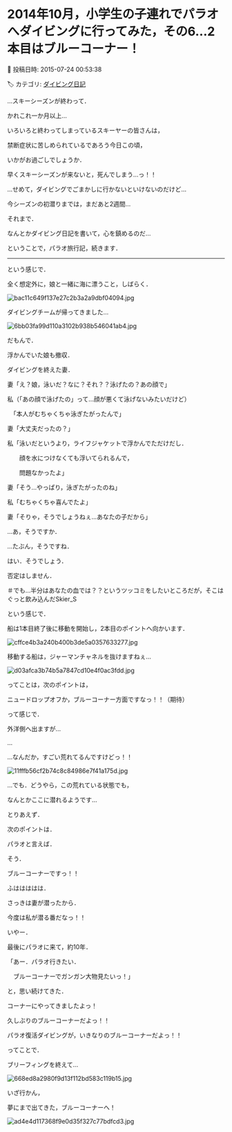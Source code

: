 # 2014年10月，小学生の子連れでパラオへダイビングに行ってみた，その6…2本目はブルーコーナー！

📅 投稿日時: 2015-07-24 00:53:38

🏷️ カテゴリ: [ダイビング日記](ce3a7a8d424d112fce83ee85c81a0e344.md)

…スキーシーズンが終わって．


かれこれ一か月以上…


いろいろと終わってしまっているスキーヤーの皆さんは，


禁断症状に苦しめられているであろう今日この頃，


いかがお過ごしでしょうか．





早くスキーシーズンが来ないと，死んでしまう…っ！！


…せめて，ダイビングでごまかしに行かないといけないのだけど…


今シーズンの初潜りまでは，まだあと2週間…





それまで．


なんとかダイビング日記を書いて，心を鎮めるのだ…





ということで，パラオ旅行記，続きます．


----


という感じで．


全く想定外に，娘と一緒に海に漂うこと，しばらく．




![bac11c649f137e27c2b3a2a9dbf04094.jpg](images/bac11c649f137e27c2b3a2a9dbf04094.jpg)




ダイビングチームが帰ってきました…




![6bb03fa99d110a3102b938b546041ab4.jpg](images/6bb03fa99d110a3102b938b546041ab4.jpg)




だもんで．


浮かんでいた娘も撤収．





ダイビングを終えた妻．





妻「え？娘，泳いだ？なに？それ？？泳げたの？あの顔で」





私（「あの顔で泳げたの」って…顔が悪くて泳げないみたいだけど）


　「本人がむちゃくちゃ泳ぎたがったんで」





妻「大丈夫だったの？」





私「泳いだというより，ライフジャケットで浮かんでただけだし．


　　顔を水につけなくても浮いてられるんで，


　　問題なかったよ」





妻「そう…やっぱり，泳ぎたがったのね」





私「むちゃくちゃ喜んでたよ」





妻「そりゃ，そうでしょうねぇ…あなたの子だから」





…あ，そうですか．


…たぶん，そうですね．


はい．そうでしょう．


否定はしません．


＃でも…半分はあなたの血では？？というツッコミをしたいところだが，そこはぐっと飲み込んだSkier_S





という感じで．


船は1本目終了後に移動を開始し，2本目のポイントへ向かいます．




![cffce4b3a240b400b3de5a0357633277.jpg](images/cffce4b3a240b400b3de5a0357633277.jpg)







移動する船は，ジャーマンチャネルを抜けますねぇ…




![d03afca3b74b5a7847cd10e4f0ac3fdd.jpg](images/d03afca3b74b5a7847cd10e4f0ac3fdd.jpg)




ってことは，次のポイントは，


ニュードロップオフか，ブルーコーナー方面ですなっ！！（期待）





って感じで．


外洋側へ出ますが…


…


…なんだか，すごい荒れてるんですけどっ！！




![11fffb56cf2b74c8c84986e7f41a175d.jpg](images/11fffb56cf2b74c8c84986e7f41a175d.jpg)




…でも．どうやら，この荒れている状態でも，


なんとかここに潜れるようです…





とりあえず．


次のポイントは．


パラオと言えば．


そう．


ブルーコーナーですっ！！


ふははははは．


さっきは妻が潜ったから．


今度は私が潜る番だなっ！！





いやー．


最後にパラオに来て，約10年．


「あー．パラオ行きたい．


　ブルーコーナーでガンガン大物見たいっ！」


と，思い続けてきた．


コーナーにやってきましたよっ！


久しぶりのブルーコーナーだよっ！！


パラオ復活ダイビングが，いきなりのブルーコーナーだよっ！！





ってことで．


ブリーフィングを終えて…




![668ed8a2980f9d13f112bd583c119b15.jpg](images/668ed8a2980f9d13f112bd583c119b15.jpg)







いざ行かん，


夢にまで出てきた，ブルーコーナーへ！




![ad4e4d117368f9e0d35f327c77bdfcd3.jpg](images/ad4e4d117368f9e0d35f327c77bdfcd3.jpg)
